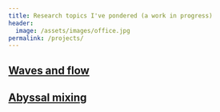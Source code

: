 ```yaml
---
title: Research topics I've pondered (a work in progress)
header:
  image: /assets/images/office.jpg
permalink: /projects/
---
```


## [Waves and flow][]

## [Abyssal mixing][]

[Waves and flow]: https://glwagner.github.io/projects/wavesAndFlow
[Abyssal mixing]: https://glwagner.github.io/projects/abyssalMixing
